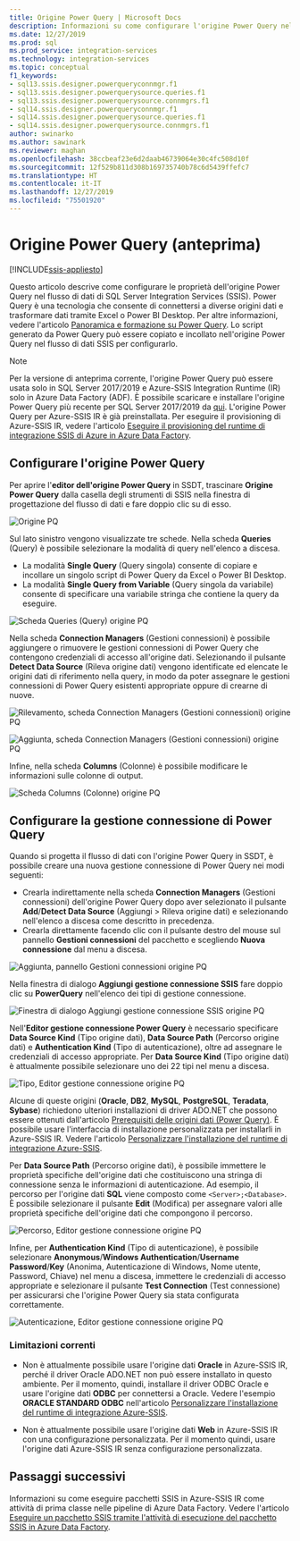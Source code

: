 ```yaml
---
title: Origine Power Query | Microsoft Docs
description: Informazioni su come configurare l'origine Power Query nel flusso di dati di SQL Server Integration Services
ms.date: 12/27/2019
ms.prod: sql
ms.prod_service: integration-services
ms.technology: integration-services
ms.topic: conceptual
f1_keywords:
- sql13.ssis.designer.powerqueryconnmgr.f1
- sql13.ssis.designer.powerquerysource.queries.f1
- sql13.ssis.designer.powerquerysource.connmgrs.f1
- sql14.ssis.designer.powerqueryconnmgr.f1
- sql14.ssis.designer.powerquerysource.queries.f1
- sql14.ssis.designer.powerquerysource.connmgrs.f1
author: swinarko
ms.author: sawinark
ms.reviewer: maghan
ms.openlocfilehash: 38ccbeaf23e6d2daab46739064e30c4fc508d10f
ms.sourcegitcommit: 12f529b811d308b169735740b78c6d5439ffefc7
ms.translationtype: HT
ms.contentlocale: it-IT
ms.lasthandoff: 12/27/2019
ms.locfileid: "75501920"
---
```

# <a name="power-query-source-preview"></a>Origine Power Query (anteprima)

[!INCLUDE[ssis-appliesto](../../includes/ssis-appliesto-ssvrpluslinux-asdb-asdw-xxx.md)]

Questo articolo descrive come configurare le proprietà dell'origine Power Query nel flusso di dati di SQL Server Integration Services (SSIS). Power Query è una tecnologia che consente di connettersi a diverse origini dati e trasformare dati tramite Excel o Power BI Desktop. Per altre informazioni, vedere l'articolo [Panoramica e formazione su Power Query](https://support.office.com/article/power-query-overview-and-learning-ed614c81-4b00-4291-bd3a-55d80767f81d). Lo script generato da Power Query può essere copiato e incollato nell'origine Power Query nel flusso di dati SSIS per configurarlo.
  
> [!NOTE]
> Per la versione di anteprima corrente, l'origine Power Query può essere usata solo in SQL Server 2017/2019 e Azure-SSIS Integration Runtime (IR) solo in Azure Data Factory (ADF). È possibile scaricare e installare l'origine Power Query più recente per SQL Server 2017/2019 da [qui](https://www.microsoft.com/download/details.aspx?id=100619). L'origine Power Query per Azure-SSIS IR è già preinstallata. Per eseguire il provisioning di Azure-SSIS IR, vedere l'articolo [Eseguire il provisioning del runtime di integrazione SSIS di Azure in Azure Data Factory](https://docs.microsoft.com/azure/data-factory/tutorial-deploy-ssis-packages-azure).

## <a name="configure-the-power-query-source"></a>Configurare l'origine Power Query

Per aprire l'**editor dell'origine Power Query** in SSDT, trascinare **Origine Power Query** dalla casella degli strumenti di SSIS nella finestra di progettazione del flusso di dati e fare doppio clic su di esso.  

![Origine PQ](media/power-query-source/pq-source.png)

Sul lato sinistro vengono visualizzate tre schede. Nella scheda **Queries** (Query) è possibile selezionare la modalità di query nell'elenco a discesa.
-   La modalità **Single Query** (Query singola) consente di copiare e incollare un singolo script di Power Query da Excel o Power BI Desktop.
-   La modalità **Single Query from Variable** (Query singola da variabile) consente di specificare una variabile stringa che contiene la query da eseguire.

![Scheda Queries (Query) origine PQ](media/power-query-source/pq-source-queries-tab-single.png)

Nella scheda **Connection Managers** (Gestioni connessioni) è possibile aggiungere o rimuovere le gestioni connessioni di Power Query che contengono credenziali di accesso all'origine dati. Selezionando il pulsante **Detect Data Source** (Rileva origine dati) vengono identificate ed elencate le origini dati di riferimento nella query, in modo da poter assegnare le gestioni connessioni di Power Query esistenti appropriate oppure di crearne di nuove.

![Rilevamento, scheda Connection Managers (Gestioni connessioni) origine PQ](media/power-query-source/pq-source-connection-managers-tab-detect.png)

![Aggiunta, scheda Connection Managers (Gestioni connessioni) origine PQ](media/power-query-source/pq-source-connection-managers-tab-add.png)

Infine, nella scheda **Columns** (Colonne) è possibile modificare le informazioni sulle colonne di output.

![Scheda Columns (Colonne) origine PQ](media/power-query-source/pq-source-columns-tab.png)

## <a name="configure-the-power-query-connection-manager"></a>Configurare la gestione connessione di Power Query

Quando si progetta il flusso di dati con l'origine Power Query in SSDT, è possibile creare una nuova gestione connessione di Power Query nei modi seguenti:
- Crearla indirettamente nella scheda **Connection Managers** (Gestioni connessioni) dell'origine Power Query dopo aver selezionato il pulsante **Add**/**Detect Data Source** (Aggiungi > Rileva origine dati) e selezionando **<New connection...>** nell'elenco a discesa come descritto in precedenza.
- Crearla direttamente facendo clic con il pulsante destro del mouse sul pannello **Gestioni connessioni** del pacchetto e scegliendo **Nuova connessione** dal menu a discesa.

![Aggiunta, pannello Gestioni connessioni origine PQ](media/power-query-source/pq-source-connection-managers-panel-add.png)

Nella finestra di dialogo **Aggiungi gestione connessione SSIS** fare doppio clic su **PowerQuery** nell'elenco dei tipi di gestione connessione.

![Finestra di dialogo Aggiungi gestione connessione SSIS origine PQ](media/power-query-source/pq-source-connection-managers-panel-add-dialog.png)

Nell'**Editor gestione connessione Power Query** è necessario specificare **Data Source Kind** (Tipo origine dati), **Data Source Path** (Percorso origine dati) e **Authentication Kind** (Tipo di autenticazione), oltre ad assegnare le credenziali di accesso appropriate. Per **Data Source Kind** (Tipo origine dati) è attualmente possibile selezionare uno dei 22 tipi nel menu a discesa.

![Tipo, Editor gestione connessione origine PQ](media/power-query-source/pq-source-connection-manager-editor-kind.png)

Alcune di queste origini (**Oracle**, **DB2**, **MySQL**, **PostgreSQL**, **Teradata**, **Sybase**) richiedono ulteriori installazioni di driver ADO.NET che possono essere ottenuti dall'articolo [Prerequisiti delle origini dati (Power Query)](https://support.office.com/article/data-source-prerequisites-power-query-6062cf52-c764-45d0-a1c6-fbf8fc05b05a). È possibile usare l'interfaccia di installazione personalizzata per installarli in Azure-SSIS IR. Vedere l'articolo [Personalizzare l'installazione del runtime di integrazione Azure-SSIS](https://docs.microsoft.com/azure/data-factory/how-to-configure-azure-ssis-ir-custom-setup).

Per **Data Source Path** (Percorso origine dati), è possibile immettere le proprietà specifiche dell'origine dati che costituiscono una stringa di connessione senza le informazioni di autenticazione. Ad esempio, il percorso per l'origine dati **SQL** viene composto come `<Server>;<Database>`. È possibile selezionare il pulsante **Edit** (Modifica) per assegnare valori alle proprietà specifiche dell'origine dati che compongono il percorso.

![Percorso, Editor gestione connessione origine PQ](media/power-query-source/pq-source-connection-manager-editor-path.png)

Infine, per **Authentication Kind** (Tipo di autenticazione), è possibile selezionare **Anonymous**/**Windows Authentication**/**Username Password**/**Key** (Anonima, Autenticazione di Windows, Nome utente, Password, Chiave) nel menu a discesa, immettere le credenziali di accesso appropriate e selezionare il pulsante **Test Connection** (Test connessione) per assicurarsi che l'origine Power Query sia stata configurata correttamente.

![Autenticazione, Editor gestione connessione origine PQ](media/power-query-source/pq-source-connection-manager-editor-authentication.png)

### <a name="current-limitations"></a>Limitazioni correnti

-   Non è attualmente possibile usare l'origine dati **Oracle** in Azure-SSIS IR, perché il driver Oracle ADO.NET non può essere installato in questo ambiente. Per il momento, quindi, installare il driver ODBC Oracle e usare l'origine dati **ODBC** per connettersi a Oracle. Vedere l'esempio **ORACLE STANDARD ODBC** nell'articolo [Personalizzare l'installazione del runtime di integrazione Azure-SSIS](https://docs.microsoft.com/azure/data-factory/how-to-configure-azure-ssis-ir-custom-setup).

-   Non è attualmente possibile usare l'origine dati **Web** in Azure-SSIS IR con una configurazione personalizzata. Per il momento quindi, usare l'origine dati Azure-SSIS IR senza configurazione personalizzata.

## <a name="next-steps"></a>Passaggi successivi
Informazioni su come eseguire pacchetti SSIS in Azure-SSIS IR come attività di prima classe nelle pipeline di Azure Data Factory. Vedere l'articolo [Eseguire un pacchetto SSIS tramite l'attività di esecuzione del pacchetto SSIS in Azure Data Factory](https://docs.microsoft.com/azure/data-factory/how-to-invoke-ssis-package-ssis-activity).
